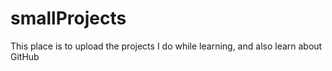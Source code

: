 # smallProjects

This place is to upload the projects I do while learning, and also learn about GitHub
